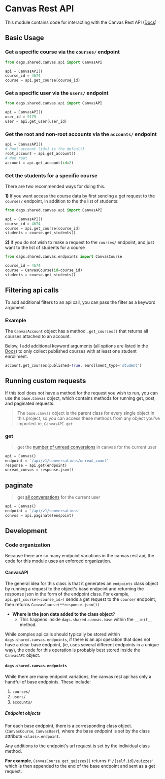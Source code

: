 # Canvas Rest API

This module contains code for interacting with the Canvas Rest API ([Docs](https://canvas.instructure.com/doc/api/))

## Basic Usage

### Get a specific course via the `courses/` endpoint
```python
from dags.shared.canvas.api import CanvasAPI

api = CanvasAPI()
course_id = 4674
course = api.get_course(course_id)
```

### Get a specific user via the `users/` endpoint
```python
from dags.shared.canvas.api import CanvasAPI

api = CanvasAPI()
user_id = 9179
user = api.get_user(user_id)
```

### Get the root and non-root accounts via the `accounts/` endpoint
```python
api = CanvasAPI()
# Root account (id=1 is the default)
root_account = api.get_account()
# Non root
account = api.get_account(id=2)
```

### Get the students for a specific course
There are two recommended ways for doing this. 

**1)** If you want access the course data by first sending a get request to the `courses/` endpoint, in addition to the the list of students:
```python
from dags.shared.canvas.api import CanvasAPI

api = CanvasAPI()
course_id = 4674
course = api.get_course(course_id)
students = course.get_students()
```

**2)** If you do not wish to make a request to the `courses/` endpoint, and just want to the list of students for a course
```python
from dags.shared.canvas.endpoints import CanvasCourse

course_id = 4674
course = CanvasCourse(id=course_id)
students = course.get_students()
```

## Filtering api calls
To add additional filters to an api call, you can pass the filter as a keyword argument.

### Example
The `CanvasAccount` object has a method `.get_courses()` that returns all courses attached to an account.

Below, I add additional keyword arguments (all options are listed in the [Docs](https://canvas.instructure.com/doc/api/accounts.html#method.accounts.courses_api)) to only collect published courses with at least one student enrollment.
```python
account.get_courses(published=True, enrollment_type='student')
```

## Running custom requests
If this tool does not have a method for the request you wish to run, you can use the `base.Canvas` object, which contains methods for running get, post, and paginated requests.
> The `base.Canvas` object is the parent class for every single object in this project, so you can access these methods from any object you've imported. ie, `CanvasAPI.get`

### get
> get the [number of unread conversions](https://canvas.instructure.com/doc/api/conversations.html#method.conversations.unread_count) in canvas for the current user
```python
api = Canvas()
endpoint = '/api/v1/conversations/unread_count'
response = api.get(endpoint)
unread_convos = response.json()
```

## paginate
> get [all conversations](https://canvas.instructure.com/doc/api/conversations.html#method.conversations.index) for the current user
```python
api = Canvas()
endpoint = '/api/v1/conversations'
convos = api.paginate(endpoint)
```


## Development

### Code organization
Because there are so many endpoint variations in the canvas rest api, the code for this module uses an enforced organization.

#### CanvasAPI
The general idea for this class is that it generates an `endpoints` class object by running a request to the object's base endpoint and returning the response json in the form of the endpoint class. For example, `api.get_course(<course_id>)` sends a get request to the `course/` endpoint, then returns `CanvasCourse(**response.json())`
- **Where is the json data added to the class object**?
    - This happens inside `dags.shared.canvas.base` within the `__init__`  method.

While complex api calls should typically be stored within `dags.shared.canvas.endpoints`, if there is an api operation that does not have a clear base endpoint, (ie, uses several different endpoints in a unique way), the code for this operation is probably best stored inside the `CanvasAPI` object.

#### `dags.shared.canvas.endpoints`
While there are many endpoint variations, the canvas rest api has only a handful of base endpoints. These include:
1. `courses/`
1. `users/`
1. `accounts/`

##### Endpoint objects 
For each base endpoint, there is a corresponding class object. (`CanvasCourse`, `CanvasUser`), where the base endpoint is set by the class attribute `<class>.endpoint`. 

Any additions to the endpoint's url request is set by the individual class method. 

**For example**, `CanvasCourse.get_quizzes()` returns `f'/{self.id}/quizzes'` which is then appended to the end of the base endpoint and sent as a get request.






